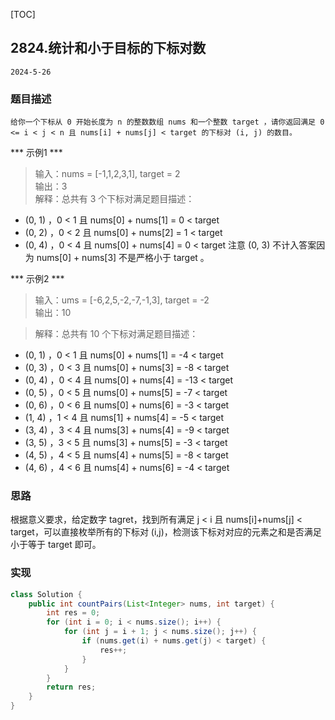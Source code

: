 [TOC]
## 2824.统计和小于目标的下标对数

```
2024-5-26
```
### 题目描述
```
给你一个下标从 0 开始长度为 n 的整数数组 nums 和一个整数 target ，请你返回满足 0 <= i < j < n 且 nums[i] + nums[j] < target 的下标对 (i, j) 的数目。                                                                                                
```

*** 示例1 ***
> 输入：nums = [-1,1,2,3,1], target = 2                                   
> 输出：3                                                       
> 解释：总共有 3 个下标对满足题目描述：
- (0, 1) ，0 < 1 且 nums[0] + nums[1] = 0 < target
- (0, 2) ，0 < 2 且 nums[0] + nums[2] = 1 < target 
- (0, 4) ，0 < 4 且 nums[0] + nums[4] = 0 < target
注意 (0, 3) 不计入答案因为 nums[0] + nums[3] 不是严格小于 target 。                                                              

        
*** 示例2 ***
> 输入：ums = [-6,2,5,-2,-7,-1,3], target = -2                                                                                                           
> 输出：10                                    

> 解释：总共有 10 个下标对满足题目描述：                
- (0, 1) ，0 < 1 且 nums[0] + nums[1] = -4 < target
- (0, 3) ，0 < 3 且 nums[0] + nums[3] = -8 < target
- (0, 4) ，0 < 4 且 nums[0] + nums[4] = -13 < target
- (0, 5) ，0 < 5 且 nums[0] + nums[5] = -7 < target
- (0, 6) ，0 < 6 且 nums[0] + nums[6] = -3 < target
- (1, 4) ，1 < 4 且 nums[1] + nums[4] = -5 < target
- (3, 4) ，3 < 4 且 nums[3] + nums[4] = -9 < target
- (3, 5) ，3 < 5 且 nums[3] + nums[5] = -3 < target
- (4, 5) ，4 < 5 且 nums[4] + nums[5] = -8 < target
- (4, 6) ，4 < 6 且 nums[4] + nums[6] = -4 < target                                                                                    
 
### 思路          

根据意义要求，给定数字 tagret，找到所有满足 j < i 且 nums[i]+nums[j] < target，可以直接枚举所有的下标对 (i,j)，检测该下标对对应的元素之和是否满足小于等于 target 即可。
        
### 实现
```java
class Solution {
    public int countPairs(List<Integer> nums, int target) {
        int res = 0;
        for (int i = 0; i < nums.size(); i++) {
            for (int j = i + 1; j < nums.size(); j++) {
                if (nums.get(i) + nums.get(j) < target) {
                    res++;
                }
            }
        }
        return res;
    }
}
```